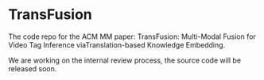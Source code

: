 # TransFusion
The code repo for the ACM MM paper: TransFusion: Multi-Modal Fusion for Video Tag Inference viaTranslation-based Knowledge Embedding.

We are working on the internal review process, the source code will be released soon.
